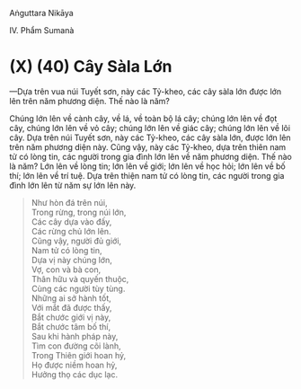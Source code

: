 Aṅguttara Nikāya

IV. Phẩm Sumanà

# (X) (40) Cây Sàla Lớn

—Dựa trên vua núi Tuyết sơn, này các Tỷ-kheo, các cây sàla lớn được lớn lên trên năm phương diện. Thế nào là năm?

Chúng lớn lên về cành cây, về lá, về toàn bộ lá cây; chúng lớn lên về đọt cây, chúng lớn lên về vỏ cây; chúng lớn lên về giác cây; chúng lớn lên về lõi cây. Dựa trên núi Tuyết sơn, này các Tỷ-kheo, các cây sàla lớn, được lớn lên trên năm phương diện này. Cũng vậy, này các Tỷ-kheo, dựa trên thiên nam tử có lòng tin, các người trong gia đình lớn lên về năm phương diện. Thế nào là năm? Lớn lên về lòng tin; lớn lên về giới; lớn lên về học hỏi; lớn lên về bố thí; lớn lên về trí tuệ. Dựa trên thiện nam tử có lòng tin, các người trong gia đình lớn lên từ năm sự lớn lên này.

> Như hòn đá trên núi,  
> Trong rừng, trong núi lớn,  
> Các cây dựa vào đấy,  
> Các rừng chủ lớn lên.  
> Cũng vậy, người đủ giới,  
> Nam tử có lòng tin,  
> Dựa vị này chúng lớn,  
> Vợ, con và bà con,  
> Thân hữu và quyến thuộc,  
> Cùng các người tùy tùng.  
> Những ai sở hành tốt,  
> Với mắt đã được thấy,  
> Bắt chước giới vị này,  
> Bắt chước tâm bố thí,  
> Sau khi hành pháp này,  
> Tìm con đường cõi lành,  
> Trong Thiên giới hoan hỷ,  
> Họ được niềm hoan hỷ,  
> Hưởng thọ các dục lạc.

